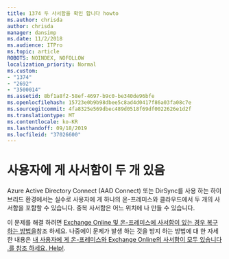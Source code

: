 ```yaml
---
title: 1374 두 사서함을 확인 합니다 howto
ms.author: chrisda
author: chrisda
manager: dansimp
ms.date: 11/2/2018
ms.audience: ITPro
ms.topic: article
ROBOTS: NOINDEX, NOFOLLOW
localization_priority: Normal
ms.custom:
- "1374"
- "2692"
- "3500014"
ms.assetid: 8bf1a8f2-58ef-4697-b9c0-be340de96bfe
ms.openlocfilehash: 15723e0b9b98dbee5c8ad4d0417f86a03fa08c7e
ms.sourcegitcommit: 4fa8325e569dbec489d0518f69df0022626e1d2f
ms.translationtype: MT
ms.contentlocale: ko-KR
ms.lasthandoff: 09/18/2019
ms.locfileid: "37026600"
---
```

# <a name="a-user-has-two-mailboxes"></a>사용자에 게 사서함이 두 개 있음

Azure Active Directory Connect (AAD Connect) 또는 DirSync를 사용 하는 하이브리드 환경에서는 실수로 사용자에 게 하나의 온-프레미스와 클라우드에서 두 개의 사서함을 포함할 수 있습니다. 중복 사서함은 어느 위치에 나 만들 수 있습니다.

이 문제를 해결 하려면 [Exchange Online 및 온-프레미스에 사서함이 있는 경우 복구 하는 방법을](https://docs.microsoft.com/exchange/troubleshoot/move-mailboxes/mailbox-exists-exo-onpremises)참조 하세요. 나중에이 문제가 발생 하는 것을 방지 하는 방법에 대 한 자세한 내용은 [내 사용자에 게 온-프레미스와 Exchange Online의 사서함이 모두 있습니다 .를 참조 하세요. Help!](https://techcommunity.microsoft.com/t5/Exchange-Team-Blog/My-user-has-a-mailbox-both-on-premises-and-in-Exchange-Online/ba-p/846809).

